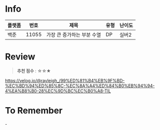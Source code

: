 # Info
|플랫폼|번호|제목|유형|난이도|
|----|----|----|----|----|
|백준|11055|가장 큰 증가하는 부분 수열|DP|실버2|

# Review
> **추천 점수** : ☆☆★

https://velog.io/@rayleigh_/99%ED%81%B4%EB%9F%BD-%EC%BD%94%ED%85%8C-%EC%8A%A4%ED%84%B0%EB%94%94-4%EA%B8%B0-28%EC%9D%BC%EC%B0%A8-TIL

# To Remember
\-
